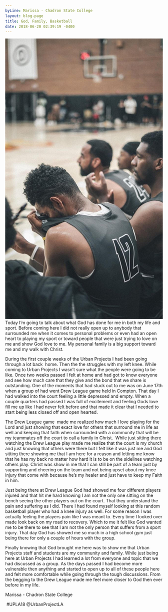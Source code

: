 ```yaml
---
byLine: Marissa - Chadron State College
layout: blog-page
title: God, Family, Basketball
date: 2018-06-20 02:39:19 -0400
---
```

![](/uploads/2018/06/20/unnamed-7.jpg)Today I’m going to talk about what God has done for me in both my life and sport. Before coming here I did not really open up to anybody that surrounded me when it comes to personal problems or even had an open heart to playing my sport or toward people that were just trying to love on me and show God love to me. My personal family is a big support toward me and my walk with Christ. 

During the first couple weeks of the Urban Projects I had been going through a lot back  home. Then the the struggles with my left knee. While coming to Urban Projects I wasn’t sure what the people were going to be like. Once two weeks passed I felt at home and had got to know everyone and see how much care that they give and the bond that we share is outstanding. One of the moments that had stuck out to me was on June 17th when a group of had went Drew League game held in Compton. That day I had walked into the court feeling a little depressed and empty. When a couple quarters had passed I was full of excitement and feeling Gods love fill me up like I had never felt before and that made it clear that I needed to start being less closed off and open hearted.

The Drew League game  made me realized how much I love playing for the Lord and just showing that exact love for others that surround me in life as well and keeping that faith when surrounded with a community that will be my teammates off the court to call a family in Christ.  While just sitting there watching the Drew League play made me realize that the court is my church and just knowing that others were there but I felt like it was just me and God sitting there showing me that I am here for a reason and letting me know that he has my back no matter how hard it is to be on the sidelines watching others play. Christ was show in me that I can still be part of a team just by supporting and cheering on the team and not being upset about my knee injury that come with because he’s my healer and just have to keep my Faith in him.

Just being there at Drew League God had showed me four different players injured and that hit me hard knowing I am not the only one sitting on the bench seeing the other players out on the court. That they understand the pain and suffering as I did. There I had found myself looking at this random basketball player who had a knee injury as well. For some reason I was actually feeling the players pain like I was meant to. Every time I looked over made look back on my road to recovery. Which to me it felt like God wanted me to be there to see that I am not the only person that suffers from a sport injury. That day God has showed me so much in a high school gym just being there for only a couple of hours with the group.

Finally knowing that God brought me here was to show me that Urban Projects staff and students are my community and family. While just being here at Urban Projects I had learned a lot from everyone and topic that we had discussed as a group. As the days passed I had become more vulnerable then anything and started to open up to all of these people here and felt more comfortable while going through the tough discussions. From the begging to the Drew League made me feel more closer to God then ever before in my life.

Marissa - Chadron State College

 #UPLA18 @UrbanProjectLA